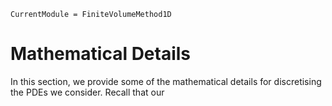 ```@meta
CurrentModule = FiniteVolumeMethod1D
```

# Mathematical Details 

In this section, we provide some of the mathematical details for discretising the PDEs we consider. Recall that our 